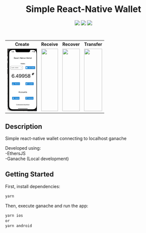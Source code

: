 <p align="center">
  <h1 align="center">Simple React-Native Wallet</h1>
  <p align="center">
  <img src="https://img.shields.io/badge/react_native-%2320232a.svg?style=for-the-badge&logo=react&logoColor=%2361DAFB"/>
  <img src="https://img.shields.io/badge/typescript-%23007ACC.svg?style=for-the-badge&logo=typescript&logoColor=white"/>
  <img src="https://img.shields.io/github/license/Ileriayo/markdown-badges?style=for-the-badge"/>
  
</p>
<br>
<table>
	<tr>
		<th>Create</th>
		<th>Receive</th>
		<th>Recover</th>
		<th>Transfer</th>
 	</tr>
 	<tr>
  		<td>
      <img src="assets/wallet-create.gif" width="100%" height="200px"/>
      </td>
  		<td>
      <img src="assets/wallet-receive.gif" width="100%" height="200px"/>
      </td>
  		<td>

<img src="assets/wallet-recover.gif" width="100%" height="200px"/>
</td>
  		<td>

<img src="assets/wallet-transfer.gif" width="100%" height="200px"/>
</td>
 	</tr>
</table>

## Description

Simple react-native wallet connecting to localhost ganache

Developed using:<br>
-EthersJS<br>
-Ganache (Local development)

## Getting Started

First, install dependencies:

```bash
yarn
```

Then, execute ganache and run the app:

```bash
yarn ios
or
yarn android
```

